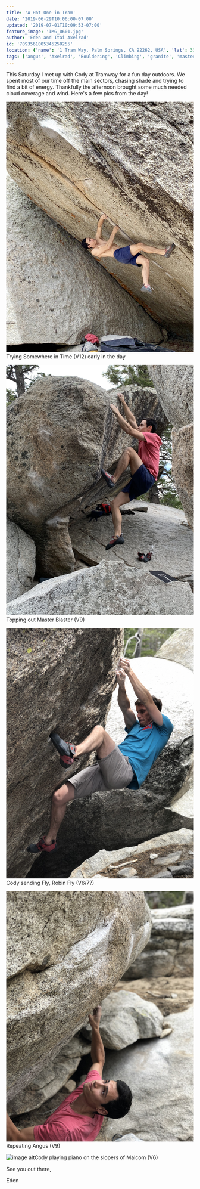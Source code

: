 ```yaml
---
title: 'A Hot One in Tram'
date: '2019-06-29T10:06:00-07:00'
updated: '2019-07-01T10:09:53-07:00'
feature_image: 'IMG_0601.jpg'
author: 'Eden and Itai Axelrad'
id: '7093561005345250255'
location: {'name': '1 Tram Way, Palm Springs, CA 92262, USA', 'lat': 33.8370537, 'lng': -116.61410619999998, 'span': '51.044069,82.617188'}
tags: ['angus', 'Axelrad', 'Bouldering', 'Climbing', 'granite', 'master blaster', 'somewhere in time', 'Tramway']
---
```

This Saturday I met up with Cody at Tramway for a fun day outdoors. We spent most of our time off the main sectors, chasing shade and trying to find a bit of energy. Thankfully the afternoon brought some much needed cloud coverage and wind. Here's a few pics from the day!

![image alt](/images/IMG_0601.jpg)Trying Somewhere in Time (V12) early in the day

![image alt](/images/IMG_0619.JPG)Topping out Master Blaster (V9)

![image alt](/images/IMG_8679.jpg)Cody sending Fly, Robin Fly (V6/7?)

![image alt](/images/IMG_8706.jpg)Repeating Angus (V9)

![image alt](/images/IMG_8710.jpg)Cody playing piano on the slopers of Malcom (V6)

See you out there,

Eden
